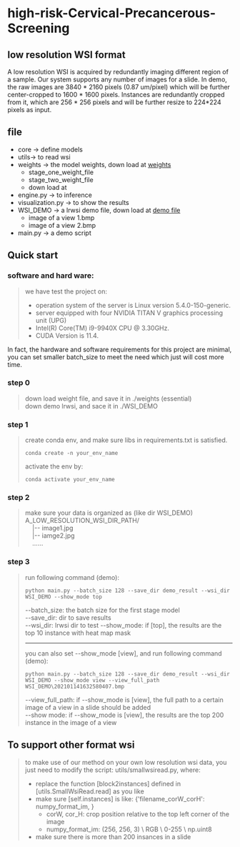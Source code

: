 # high-risk-Cervical-Precancerous-Screening

## low resolution WSI format
A low resolution WSI is acquired by redundantly imaging different region of a sample. Our system supports any number of images for a slide.
In demo, the raw images are 3840 * 2160 pixels (0.87 um/pixel) which will be further center-cropped to 1600 * 1600 pixels. Instances are redundantly cropped from
it, which are 256 * 256 pixels and will be further resize to 224*224 pixels as input.


## file
+ core -> define models
+ utils-> to read wsi
+ weights -> the model weights, down load at [weights](https://huggingface.co/BruceAwake/high-risk-Cervical-Precancerous-Screening/tree/main/weigths)
  + stage_one_weight_file
  + stage_two_weight_file
  + down load at 
+ engine.py -> to inference
+ visualization.py -> to show the results 
+ WSI_DEMO -> a lrwsi demo file, down load at [demo file](https://huggingface.co/BruceAwake/high-risk-Cervical-Precancerous-Screening/tree/main/WSI_DEMO) 
  + image of a view 1.bmp
  + image of a view 2.bmp
+ main.py -> a demo script


## Quick start
### software and hard ware:
> we have test the project on:
> + operation system of the server is Linux version 5.4.0-150-generic. 
> + server equipped with four NVIDIA TITAN V graphics processing unit (UPG)
> + Intel(R) Core(TM) i9-9940X CPU @ 3.30GHz. 
> + CUDA Version is 11.4.     

In fact, the hardware and software requirements for this project are minimal, you can set smaller batch_size to meet the need which just will cost more time.

### step 0
> down load weight file, and save it in ./weights  (essential)  
> down demo lrwsi, and sace it in ./WSI_DEMO
### step 1
> create conda env, and make sure libs in requirements.txt is satisfied.  
> ```shlll
> conda create -n your_env_name
> ```
> activate the env by:  
> ```shell
> conda activate your_env_name
> ```

### step 2
> make sure your data is organized as (like dir WSI_DEMO)  
> A_LOW_RESOLUTION_WSI_DIR_PATH/  
> &nbsp;&nbsp;&nbsp;&nbsp;|-- image1.jpg  
> &nbsp;&nbsp;&nbsp;&nbsp;|-- iamge2.jpg  
> &nbsp;&nbsp;&nbsp;&nbsp;......  
### step 3
> run following command (demo):  
> ```shell
> python main.py --batch_size 128 --save_dir demo_result --wsi_dir WSI_DEMO --show_mode top
> ```
> 
> --batch_size: the batch size for the first stage model    
> --save_dir: dir to save results  
> --wsi_dir: lrwsi dir to test
> --show_mode: if [top], the results are the top 10 instance with heat map mask  
> 
> ---
> you can also set --show_mode [view], and run following command (demo):  
> ```shell
> python main.py --batch_size 128 --save_dir demo_result --wsi_dir WSI_DEMO --show_mode view --view_full_path WSI_DEMO\202101141632580407.bmp
> ```
> --view_full_path: if --show_mode is [view], the full path to a certain image of a view in a slide should be added    
> --show mode: if --show_mode is [view], the results are the top 200 instance in the image of a view

## To support other format wsi
> to make use of our method on your own low resolution wsi data, you just need to modify the script: utils/smallwsiread.py, where:
> + replace the function [block2instances] defined in [utils.SmallWsiRead.read] as you like
> + make sure [self.instances] is like: {'filename_corW_corH': numpy_format_im, }
>   + corW, cor_H: crop position relative to the top left corner of the image
>   + numpy_format_im: (256, 256, 3) \ RGB \ 0-255 \ np.uint8
> + make sure there is more than 200 insances in a slide

